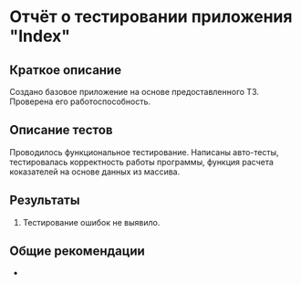 # Отчёт о тестировании приложения "Index"

## Краткое описание

Создано базовое приложение на основе предоставленного ТЗ.
Проверена его работоспособность.

## Описание тестов

Проводилось функциональное тестирование. Написаны авто-тесты, тестировалась корректность работы программы, функция расчета коказателей на основе данных из массива.

## Результаты

1. Тестирование ошибок не выявило.

## Общие рекомендации

-